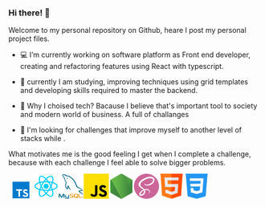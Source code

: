 ### Hi there! 👋

Welcome to my personal repository on Github, heare I post my personal project files. 



- :computer: I’m currently working on software platform as Front end developer, creating and refactoring features using React with typescript.
 
- 🌱 currently I am studying, improving techniques using grid templates and developing skills required to master the backend.

- :rocket: Why I choised tech? Bacause I believe that's important tool to society and modern world of business. A full of challanges 
- 🎯 I'm looking for challenges that improve myself to another level of stacks while .

What motivates me is the good feeling I get when I complete a challenge, because with each challenge I feel able to solve bigger problems.

<div width="100%" display="flex" justifyContent="center">
<img width="50" src="svg/pngegg.png"/><img width="50" src="svg/react-1.png"/><img width="50" src="svg/mysql.png"/><img src="svg/js.png" alt="drawing" width="50"/><img src="svg/node-js.png" alt="drawing" width="50"/><img src="svg/sass.png" alt="drawing" width="50"/><img src="svg/html.png" alt="drawing" width="50"/><img src="svg/css-3.png" alt="drawing" width="50"/>
</div>